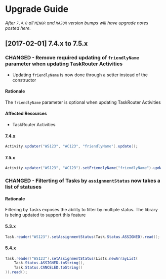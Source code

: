 # Upgrade Guide

_After `7.4.0` all `MINOR` and `MAJOR` version bumps will have upgrade notes 
posted here._

[2017-02-01] 7.4.x to 7.5.x
---------------------------

### CHANGED - Remove required updating of `friendlyName` parameter when updating TaskRouter Activities 
  - Updating `friendlyName` is now done through a setter instead of the constructor

#### Rationale
The `friendlyName` parameter is optional when updating TaskRouter Activities

#### Affected Resources
  - TaskRouter Activities

#### 7.4.x
```java
Activity.updater("WS123", "AC123", "friendlyName").update();

```

#### 7.5.x
```java
Activity.updater("WS123", "AC123").setFriendlyName("friendlyName").update();
```

### CHANGED - Filterting of Tasks by `assignmentStatus` now takes a list of statuses

#### Rationale
Filtering by Tasks exposes the ability to filter by multiple status. The library is being updated
to support this feature

#### 5.3.x
```java
Task.reader("WS123").setAssignmentStatus(Task.Status.ASSIGNED).read();
```

#### 5.4.x
```java
Task.reader("WS123").setAssignmentStatus(Lists.newArrayList(
    Task.Status.ASSIGNED.toString(), 
    Task.Status.CANCELED.toString()
)).read();
```
